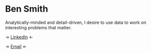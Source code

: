 # Ben Smith
Analytically-minded and detail-driven, I desire to use data to work on interesting problems that matter. 

-> [LinkedIn](https://www.linkedin.com/in/bensmith07/) <-

-> [Email](mailto:ben.f.smith07@gmail.com) <-